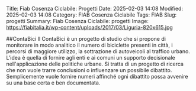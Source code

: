 Title: Fiab Cosenza Ciclabile: Progetti
Date: 2025-02-03 14:08
Modified: 2025-02-03 14:08
Category: FIAB Cosenza Ciclabile
Tags: FIAB
Slug: progetti
Summary: Fiab Cosenza Ciclabile: progetti
Image: https://fiabitalia.it/wp-content/uploads/2017/03/Liguria-820x615.jpg



##ContaBici
Il ContaBici è un progetto di studio che si propone di monitorare in modo analitico il numero di biciclette presenti in città, i percorsi di maggiore utilizzo, la sottrazione di autoveicoli al traffico urbano. L'idea è quella di fornire agli enti e ai comuni un supporto decisionale nell'applicazione delle politiche urbane. Si tratta di un progetto di ricerca che non vuole trarre conclusioni o influenzare un possibile dibattito. Semplicemente vuole fornire numeri affinché ogni dibattito possa avvenire su una base certa e ben documentata.

